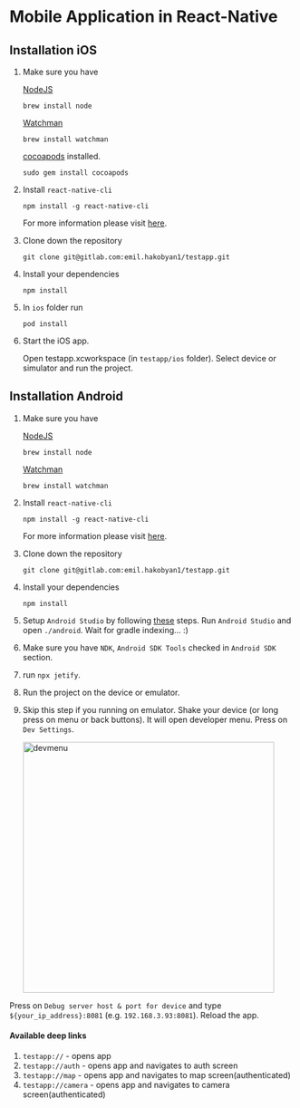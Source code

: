 # Mobile Application in React-Native

## Installation iOS

1. Make sure you have

   [NodeJS](https://nodejs.org/)

   ```
   brew install node
   ```

    [Watchman](https://facebook.github.io/watchman/)

    ```
    brew install watchman
    ```

    [cocoapods](https://cocoapods.org/) installed.

    ```
    sudo gem install cocoapods
    ```

2. Install `react-native-cli`

   ```
   npm install -g react-native-cli
   ```

   For more information please visit [here](https://facebook.github.io/react-native/docs/getting-started.html).

3. Clone down the repository

   ```
   git clone git@gitlab.com:emil.hakobyan1/testapp.git
   ```

4. Install your dependencies

   ```
   npm install
   ```

5. In `ios` folder run

   ```
   pod install
   ```

6. Start the iOS app.

   Open testapp.xcworkspace (in `testapp/ios` folder). Select device or simulator and run the project.


## Installation Android

1. Make sure you have

   [NodeJS](https://nodejs.org/)

   ```
   brew install node
   ```

   [Watchman](https://facebook.github.io/watchman/)

   ```
   brew install watchman
   ```

2. Install `react-native-cli`

   ```
   npm install -g react-native-cli
   ```

   For more information please visit [here](https://facebook.github.io/react-native/docs/getting-started.html).

3. Clone down the repository

   ```
   git clone git@gitlab.com:emil.hakobyan1/testapp.git
   ```

4. Install your dependencies

   ```
   npm install
   ```

5. Setup `Android Studio` by following [these](https://facebook.github.io/react-native/docs/getting-started.html#1-install-android-studio) steps. Run `Android Studio` and open `./android`.
   Wait for gradle indexing... :)

6. Make sure you have `NDK`, `Android SDK Tools` checked in `Android SDK` section.

7. run `npx jetify`.

8. Run the project on the device or emulator.

9. Skip this step if you running on emulator.
   Shake your device (or long press on menu or back buttons). It will open developer menu. Press on `Dev Settings`.

    <img width="443" alt="devmenu" src="https://user-images.githubusercontent.com/13519034/42525413-23dcd9d8-8484-11e8-8f61-6c82b44c4541.png">

Press on `Debug server host & port for device` and type `${your_ip_address}:8081` (e.g. `192.168.3.93:8081`).
Reload the app.

#### Available deep links
1. `testapp://` - opens app
2. `testapp://auth` - opens app and navigates to auth screen
3. `testapp://map` - opens app and navigates to map screen(authenticated)
4. `testapp://camera` - opens app and navigates to camera screen(authenticated)
